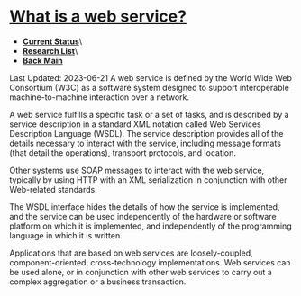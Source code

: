 # **[What is a web service?](https://www.ibm.com/docs/en/integration-bus/10.0?topic=services-what-is-web-service)**

- **[Current Status](../../../../development/status/weekly/current_status.md)**\
- **[Research List](../../../../research/research_list.md)**\
- **[Back Main](../../../../README.md)**

Last Updated: 2023-06-21
A web service is defined by the World Wide Web Consortium (W3C) as a software system designed to support interoperable machine-to-machine interaction over a network.

A web service fulfills a specific task or a set of tasks, and is described by a service description in a standard XML notation called Web Services Description Language (WSDL). The service description provides all of the details necessary to interact with the service, including message formats (that detail the operations), transport protocols, and location.

Other systems use SOAP messages to interact with the web service, typically by using HTTP with an XML serialization in conjunction with other Web-related standards.

The WSDL interface hides the details of how the service is implemented, and the service can be used independently of the hardware or software platform on which it is implemented, and independently of the programming language in which it is written.

Applications that are based on web services are loosely-coupled, component-oriented, cross-technology implementations. Web services can be used alone, or in conjunction with other web services to carry out a complex aggregation or a business transaction.
